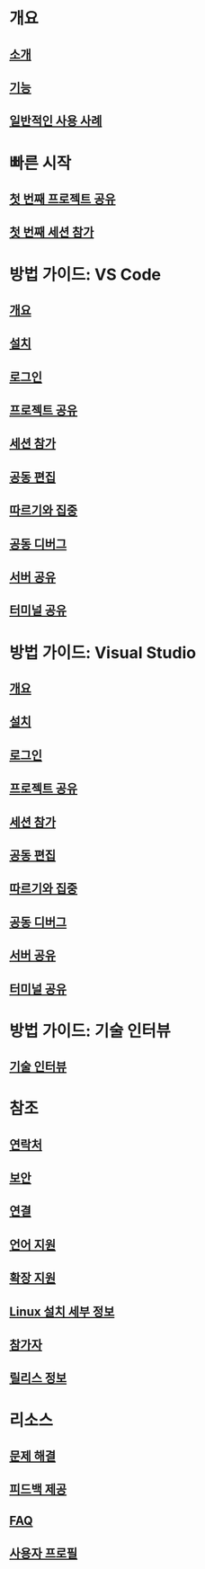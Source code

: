 <!-- markdownlint-disable MD022 MD025 -->
# 개요
## [소개](index.md)
## [기능](overview/features.md)
## [일반적인 사용 사례](overview/use-cases.md)
# 빠른 시작
## [첫 번째 프로젝트 공유](quickstart/share.md)
## [첫 번째 세션 참가](quickstart/join.md)
# 방법 가이드: VS Code
## [개요](how-to-guides/vscode.md)
## [설치](how-to-guides/vscode.md#installation)
## [로그인](how-to-guides/vscode.md#sign-in)
## [프로젝트 공유](how-to-guides/vscode.md#share-a-project)
## [세션 참가](how-to-guides/vscode.md#join-a-collaboration-session)
## [공동 편집](how-to-guides/vscode.md#co-editing)
## [따르기와 집중](how-to-guides/vscode.md#following)
## [공동 디버그](how-to-guides/vscode.md#co-debugging)
## [서버 공유](how-to-guides/vscode.md#share-a-server)
## [터미널 공유](how-to-guides/vscode.md#share-a-terminal)
# 방법 가이드: Visual Studio
## [개요](how-to-guides/vs.md)
## [설치](how-to-guides/vs.md#installation)
## [로그인](how-to-guides/vs.md#sign-in)
## [프로젝트 공유](how-to-guides/vs.md#share-a-project)
## [세션 참가](how-to-guides/vs.md#join-a-collaboration-session)
## [공동 편집](how-to-guides/vs.md#co-editing)
## [따르기와 집중](how-to-guides/vs.md#following)
## [공동 디버그](how-to-guides/vs.md#co-debugging)
## [서버 공유](how-to-guides/vs.md#share-a-server)
## [터미널 공유](how-to-guides/vs.md#share-a-terminal)
# 방법 가이드: 기술 인터뷰
## [기술 인터뷰](how-to-guides/technical-interviews.md)
# 참조
## [연락처](reference/contacts.md)
## [보안](reference/security.md)
## [연결](reference/connectivity.md)
## [언어 지원](reference/platform-support.md)
## [확장 지원](reference/extensions.md)


## [Linux 설치 세부 정보](reference/linux.md)
## [참가자](reference/insiders.md)
## [릴리스 정보](https://aka.ms/vsls-releases)
# 리소스
## [문제 해결](troubleshooting.md)
## [피드백 제공](support.md)
## [FAQ](faq.md)
## [사용자 프로필](user-profile.md)
